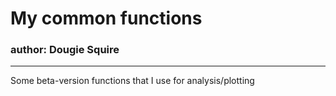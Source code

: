 # **My common functions** #
### author: Dougie Squire ###

-----------------------------
Some beta-version functions that I use for analysis/plotting 
